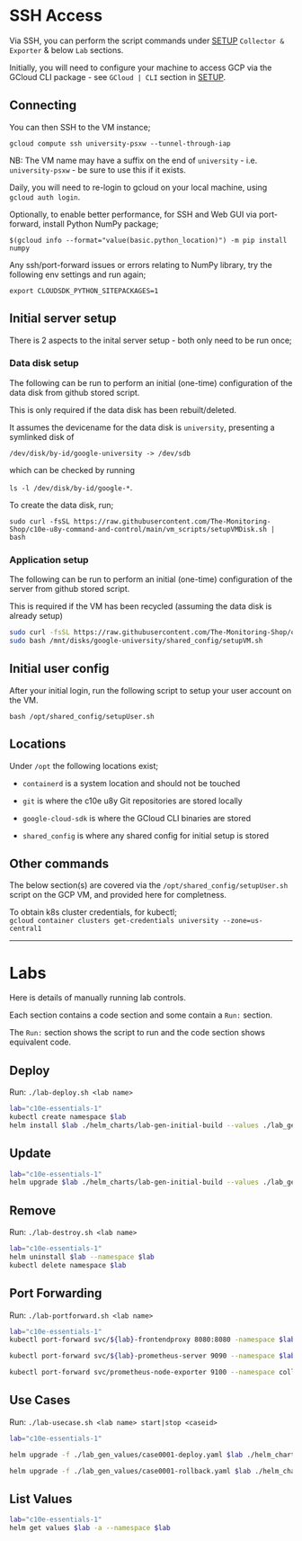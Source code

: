 # SSH Access

Via SSH, you can perform the script commands under [SETUP](SETUP.md) `Collector & Exporter` & below `Lab` sections.

Initially, you will need to configure your machine to access GCP via the GCloud CLI package - see `GCloud | CLI` section in [SETUP](SETUP.md).

## Connecting

You can then SSH to the VM instance;

`gcloud compute ssh university-psxw --tunnel-through-iap`

NB:
The VM name may have a suffix on the end of `university` - i.e. `university-psxw` - be sure to use this if it exists.

Daily, you will need to re-login to gcloud on your local machine, using `gcloud auth login`.

Optionally, to enable better performance, for SSH and Web GUI via port-forward, install Python NumPy package;

`$(gcloud info --format="value(basic.python_location)") -m pip install numpy`

Any ssh/port-forward issues or errors relating to NumPy library, try the following env settings and run again;

`export CLOUDSDK_PYTHON_SITEPACKAGES=1`

## Initial server setup

There is 2 aspects to the inital server setup - both only need to be run once;

### Data disk setup

The following can be run to perform an initial (one-time) configuration of the data disk from github stored script.

This is only required if the data disk has been rebuilt/deleted.

It assumes the devicename for the data disk is `university`, presenting a symlinked disk of

`/dev/disk/by-id/google-university -> /dev/sdb`

which can be checked by running

`ls -l /dev/disk/by-id/google-*`.

To create the data disk, run;

`sudo curl -fsSL https://raw.githubusercontent.com/The-Monitoring-Shop/c10e-u8y-command-and-control/main/vm_scripts/setupVMDisk.sh | bash`

### Application setup

The following can be run to perform an initial (one-time) configuration of the server from github stored script.

This is required if the VM has been recycled (assuming the data disk is already setup)

```bash
sudo curl -fsSL https://raw.githubusercontent.com/The-Monitoring-Shop/c10e-u8y-command-and-control/main/vm_scripts/mountVMDisk.sh | bash
sudo bash /mnt/disks/google-university/shared_config/setupVM.sh
```

## Initial user config

After your initial login, run the following script to setup your user account on the VM.

`bash /opt/shared_config/setupUser.sh`

## Locations

Under `/opt` the following locations exist;

- `containerd` is a system location and should not be touched

- `git` is where the c10e u8y Git repositories are stored locally

- `google-cloud-sdk` is where the GCloud CLI binaries are stored

- `shared_config` is where any shared config for initial setup is stored

## Other commands

The below section(s) are covered via the `/opt/shared_config/setupUser.sh` script on the GCP VM, and provided here for completness.

To obtain k8s cluster credentials, for kubectl;  
`gcloud container clusters get-credentials university --zone=us-central1`

---

# Labs

Here is details of manually running lab controls.

Each section contains a code section and some contain a `Run:` section.

The `Run:` section shows the script to run and the code section shows equivalent code.

## Deploy

Run: `./lab-deploy.sh <lab name>`

```bash
lab="c10e-essentials-1"
kubectl create namespace $lab
helm install $lab ./helm_charts/lab-gen-initial-build --values ./lab_gen_values/initial-values.yaml --namespace $lab
```

## Update

```bash
lab="c10e-essentials-1"
helm upgrade $lab ./helm_charts/lab-gen-initial-build --values ./lab_gen_values/initial-values.yaml --namespace $lab
```

## Remove

Run: `./lab-destroy.sh <lab name>`

```bash
lab="c10e-essentials-1"
helm uninstall $lab --namespace $lab
kubectl delete namespace $lab
```

## Port Forwarding

Run: `./lab-portforward.sh <lab name>`

```bash
lab="c10e-essentials-1"
kubectl port-forward svc/${lab}-frontendproxy 8080:8080 -namespace $lab

kubectl port-forward svc/${lab}-prometheus-server 9090 --namespace $lab

kubectl port-forward svc/prometheus-node-exporter 9100 --namespace collectors
```

## Use Cases

Run: `./lab-usecase.sh <lab name> start|stop <caseid>`

```bash
lab="c10e-essentials-1"

helm upgrade -f ./lab_gen_values/case0001-deploy.yaml $lab ./helm_charts/lab-gen-initial-build --reuse-values --namespace $lab

helm upgrade -f ./lab_gen_values/case0001-rollback.yaml $lab ./helm_charts/lab-gen-initial-build --reuse-values --namespace $lab
```

## List Values

```bash
lab="c10e-essentials-1"
helm get values $lab -a --namespace $lab
```
